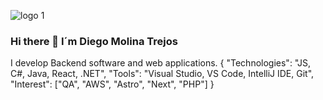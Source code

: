 
![logo 1](https://github.com/diegomolinatrejos/diegomolinatrejos/assets/57080340/53fd7032-21c0-4f71-a9fa-302c55506aa8)

### Hi there 👋 I´m Diego Molina Trejos
I develop Backend software and web applications.
{
  "Technologies": "JS, C#, Java, React, .NET",
  "Tools": "Visual Studio, VS Code, IntelliJ IDE, Git",
  "Interest": ["QA", "AWS", "Astro", "Next", "PHP"]
}



<!--
**diegomolinatrejos/diegomolinatrejos** is a ✨ _special_ ✨ repository because its `README.md` (this file) appears on your GitHub profile.

Here are some ideas to get you started:

- 🔭 I’m currently working on ...
- 🌱 I’m currently learning ...
- 👯 I’m looking to collaborate on ...
- 🤔 I’m looking for help with ...
- 💬 Ask me about ...
- 📫 How to reach me: ...
- 😄 Pronouns: ...
- ⚡ Fun fact: ...
-->
